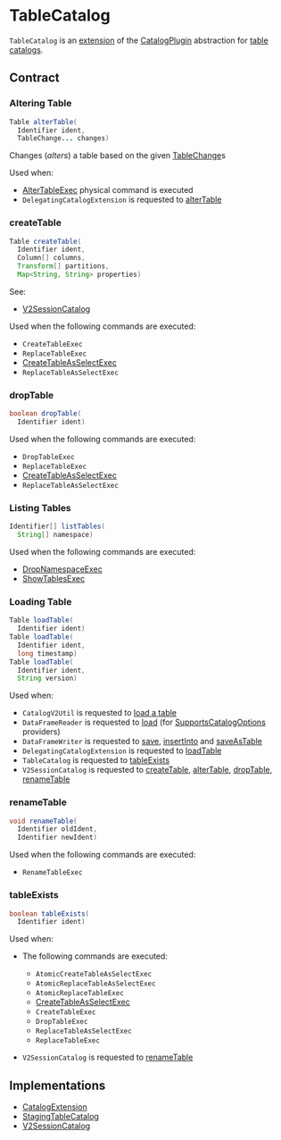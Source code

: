 # TableCatalog

`TableCatalog` is an [extension](#contract) of the [CatalogPlugin](CatalogPlugin.md) abstraction for [table catalogs](#implementations).

## Contract

### <span id="alterTable"> Altering Table

```java
Table alterTable(
  Identifier ident,
  TableChange... changes)
```

Changes (_alters_) a table based on the given [TableChange](TableChange.md)s

Used when:

* [AlterTableExec](../../physical-operators/AlterTableExec.md) physical command is executed
* `DelegatingCatalogExtension` is requested to [alterTable](DelegatingCatalogExtension.md#alterTable)

### <span id="createTable"> createTable

```java
Table createTable(
  Identifier ident,
  Column[] columns,
  Transform[] partitions,
  Map<String, String> properties)
```

See:

* [V2SessionCatalog](../../V2SessionCatalog.md#createTable)

Used when the following commands are executed:

* `CreateTableExec`
* `ReplaceTableExec`
* [CreateTableAsSelectExec](../../physical-operators/CreateTableAsSelectExec.md)
* `ReplaceTableAsSelectExec`

### <span id="dropTable"> dropTable

```java
boolean dropTable(
  Identifier ident)
```

Used when the following commands are executed:

* `DropTableExec`
* `ReplaceTableExec`
* [CreateTableAsSelectExec](../../physical-operators/CreateTableAsSelectExec.md)
* `ReplaceTableAsSelectExec`

### <span id="listTables"> Listing Tables

```java
Identifier[] listTables(
  String[] namespace)
```

Used when the following commands are executed:

* [DropNamespaceExec](../../physical-operators/DropNamespaceExec.md)
* [ShowTablesExec](../../physical-operators/ShowTablesExec.md)

### <span id="loadTable"> Loading Table

```java
Table loadTable(
  Identifier ident)
Table loadTable(
  Identifier ident,
  long timestamp)
Table loadTable(
  Identifier ident,
  String version)
```

Used when:

* `CatalogV2Util` is requested to [load a table](CatalogV2Util.md#getTable)
* `DataFrameReader` is requested to [load](../../DataFrameReader.md#load) (for [SupportsCatalogOptions](SupportsCatalogOptions.md) providers)
* `DataFrameWriter` is requested to [save](../../DataFrameWriter.md#save), [insertInto](../../DataFrameWriter.md#insertInto) and [saveAsTable](../../DataFrameWriter.md#saveAsTable)
* `DelegatingCatalogExtension` is requested to [loadTable](DelegatingCatalogExtension.md#loadTable)
* `TableCatalog` is requested to [tableExists](#tableExists)
* `V2SessionCatalog` is requested to [createTable](../../V2SessionCatalog.md#createTable), [alterTable](../../V2SessionCatalog.md#alterTable), [dropTable](../../V2SessionCatalog.md#dropTable), [renameTable](../../V2SessionCatalog.md#renameTable)

### <span id="renameTable"> renameTable

```java
void renameTable(
  Identifier oldIdent,
  Identifier newIdent)
```

Used when the following commands are executed:

* `RenameTableExec`

### <span id="tableExists"> tableExists

```java
boolean tableExists(
  Identifier ident)
```

Used when:

* The following commands are executed:
  * `AtomicCreateTableAsSelectExec`
  * `AtomicReplaceTableAsSelectExec`
  * `AtomicReplaceTableExec`
  * [CreateTableAsSelectExec](../../physical-operators/CreateTableAsSelectExec.md)
  * `CreateTableExec`
  * `DropTableExec`
  * `ReplaceTableAsSelectExec`
  * `ReplaceTableExec`

* `V2SessionCatalog` is requested to [renameTable](../../V2SessionCatalog.md#renameTable)

## Implementations

* [CatalogExtension](CatalogExtension.md)
* [StagingTableCatalog](StagingTableCatalog.md)
* [V2SessionCatalog](../../V2SessionCatalog.md)
